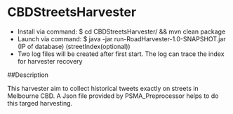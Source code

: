 CBDStreetsHarvester
=====

- Install via command: $ cd CBDStreetsHarvester/ && mvn clean package
- Launch via command: $ java -jar run-RoadHarvester-1.0-SNAPSHOT.jar (IP of database) (streetIndex(optional))
- Two log files will be created after first start. The log can trace the index for harvester recovery

##Description

This harvester aim to collect historical tweets exactly on streets in Melbourne CBD. A Json file provided by PSMA_Preprocessor helps to do this targed harvesting. 
